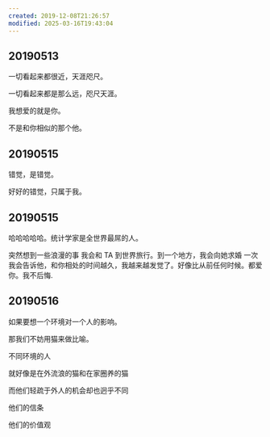 ```yaml
---
created: 2019-12-08T21:26:57
modified: 2025-03-16T19:43:04
---
```

## 20190513

一切看起来都很近，天涯咫尺。

一切看起来都是那么远，咫尺天涯。

我想爱的就是你。

不是和你相似的那个他。

## 20190515

错觉，是错觉。

好好的错觉，只属于我。

## 20190515

哈哈哈哈哈。统计学家是全世界最屌的人。

突然想到一些浪漫的事 我会和 TA 到世界旅行。到一个地方，我会向她求婚 一次我会告诉他，和你相处的时间越久，我越来越发觉了。好像比从前任何时候。都爱你。我不后悔.

## 20190516

如果要想一个环境对一个人的影响。

那我们不妨用猫来做比喻。

不同环境的人

就好像是在外流浪的猫和在家圈养的猫

而他们轻疏于外人的机会却也迥乎不同

他们的信条

他们的价值观
